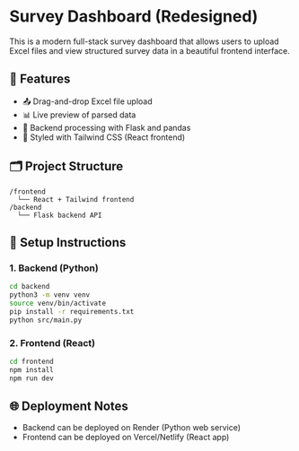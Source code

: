 # Survey Dashboard (Redesigned)

This is a modern full-stack survey dashboard that allows users to upload Excel files and view structured survey data in a beautiful frontend interface.

## 🚀 Features

- 📤 Drag-and-drop Excel file upload
- 📊 Live preview of parsed data
- 🧾 Backend processing with Flask and pandas
- 💅 Styled with Tailwind CSS (React frontend)

## 🗂 Project Structure

```
/frontend
  └── React + Tailwind frontend
/backend
  └── Flask backend API
```

## 🧰 Setup Instructions

### 1. Backend (Python)
```bash
cd backend
python3 -m venv venv
source venv/bin/activate
pip install -r requirements.txt
python src/main.py
```

### 2. Frontend (React)
```bash
cd frontend
npm install
npm run dev
```

## 🌐 Deployment Notes

- Backend can be deployed on Render (Python web service)
- Frontend can be deployed on Vercel/Netlify (React app)

